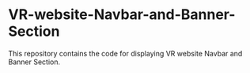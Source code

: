 # VR-website-Navbar-and-Banner-Section
This repository contains the code for displaying VR website Navbar and Banner Section.
